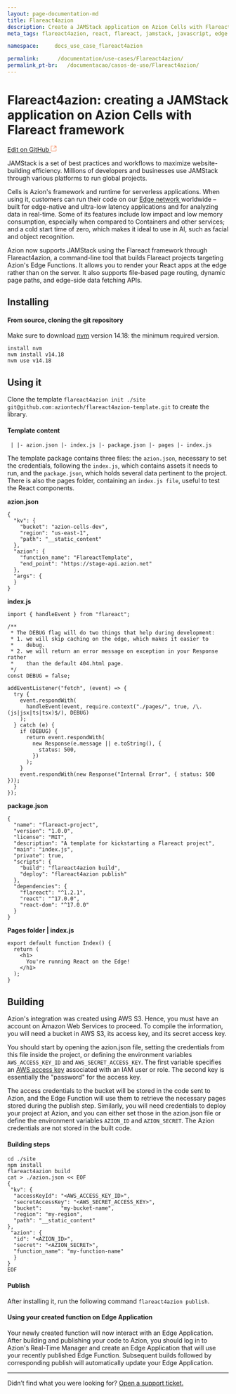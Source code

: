 ```yaml
---
layout: page-documentation-md
title: Flareact4azion
description: Create a JAMStack application on Azion Cells with Flareact framework  
meta_tags: flareact4azion, react, flareact, jamstack, javascript, edge computing

namespace:     docs_use_case_flareact4azion

permalink:      /documentation/use-cases/Flareact4azion/
permalink_pt-br:   /documentacao/casos-de-uso/Flareact4azion/
---
```

# **Flareact4azion: creating a JAMStack application on Azion Cells with Flareact framework**  

[Edit on GitHub <svg width="14" height="14" xmlns="http://www.w3.org/2000/svg"><g fill="none" stroke="#F3652B"><path d="M4.81.71H.672v11.43H12.1V8.001" stroke-width=".8"/><path d="M6.87.786h5.155V5.94M6.31 6.5L12.026.786"/></g></svg>](https://github.com/aziontech/docs_en/edit/master/use-cases/flareact4azion/2021-01-14-index.md)

JAMStack is a set of best practices and workflows to maximize website-building efficiency. Millions of developers and businesses use JAMStack through various platforms to run global projects.

Cells is Azion's framework and runtime for serverless applications. When using it, customers can run their code on our [Edge network ](https://www.azion.com/en/products/edge-network/)worldwide – built for edge-native and ultra-low latency applications and for analyzing data in real-time. Some of its features include low impact and low memory consumption, especially when compared to Containers and other services; and a cold start time of zero, which makes it ideal to use in AI, such as facial and object recognition.

Azion now supports JAMStack using the Flareact framework through Flareact4azion, a command-line tool that builds Flareact projects targeting Azion's Edge Functions. It allows you to render your React apps at the edge rather than on the server. It also supports file-based page routing, dynamic page paths, and edge-side data fetching APIs.

## **Installing**

#### **From source, cloning the git repository**

Make sure to download [nvm](https://github.com/nvm-sh/nvm) version 14.18: the minimum required version.

```
install nvm
nvm install v14.18 
nvm use v14.18
```

## Using it

Clone the template ``flareact4azion init ./site git@github.com:aziontech/flareact4azion-template.git`` to create the library.

#### Template content

`` |
 |- azion.json
 |- index.js
 |- package.json
 |- pages
      |- index.js``

The template package contains three files: the ``azion.json``, necessary to set the credentials, following the ``index.js``, which contains assets it needs to run, and the ``package.json``, which holds several data pertinent to the project. There is also the pages folder, containing an ``index.js file``, useful to test the React components.



**azion.json**

```
{
  "kv": {
    "bucket": "azion-cells-dev",
    "region": "us-east-1",
    "path": "__static_content"
  },
  "azion": {
    "function_name": "FlareactTemplate",
    "end_point": "https://stage-api.azion.net"
  },
  "args": {
  }
}
```



**index.js**

```
import { handleEvent } from "flareact";

/**
 * The DEBUG flag will do two things that help during development:
 * 1. we will skip caching on the edge, which makes it easier to
 *    debug.
 * 2. we will return an error message on exception in your Response rather
 *    than the default 404.html page.
 */
const DEBUG = false;

addEventListener("fetch", (event) => {
  try {
    event.respondWith(
      handleEvent(event, require.context("./pages/", true, /\.(js|jsx|ts|tsx)$/), DEBUG)
    );
  } catch (e) {
    if (DEBUG) {
      return event.respondWith(
        new Response(e.message || e.toString(), {
          status: 500,
        })
      );
    }
    event.respondWith(new Response("Internal Error", { status: 500 }));
  }
});
```



**package.json**

```
{
  "name": "flareact-project",
  "version": "1.0.0",
  "license": "MIT",
  "description": "A template for kickstarting a Flareact project",
  "main": "index.js",
  "private": true,
  "scripts": {
    "build": "flareact4azion build",
    "deploy": "flareact4azion publish"
  },
  "dependencies": {
    "flareact": "^1.2.1",
    "react": "^17.0.0",
    "react-dom": "^17.0.0"
  }
}
```



**Pages folder | index.js**

```
export default function Index() {
  return (
    <h1>
      You're running React on the Edge!
    </h1>
  );
}
```



## Building 

Azion's integration was created using AWS S3. Hence, you must have an account on Amazon Web Services to proceed. To compile the information, you will need a bucket in AWS S3, its access key, and its secret access key. 

You should start by opening the azion.json file, setting the credentials from this file inside the project, or defining the environment variables ``AWS_ACCESS_KEY_ID`` and ``AWS_SECRET_ACCESS_KEY``. The first variable specifies an [AWS access key](https://docs.aws.amazon.com/cli/latest/userguide/cli-configure-envvars.html) associated with an IAM user or role. The second key is essentially the "password" for the access key.

The access credentials to the bucket will be stored in the code sent to Azion, and the Edge Function will use them to retrieve the necessary pages stored during the publish step. Similarly, you will need credentials to deploy your project at Azion, and you can either set those in the azion.json file or define the environment variables ``AZION_ID`` and ``AZION_SECRET``. The Azion credentials are not stored in the built code.

#### **Building steps**

```
cd ./site
npm install
flareact4azion build
cat > ./azion.json << EOF 
{
 "kv": {
  "accessKeyId": "<AWS_ACCESS_KEY_ID>", 
  "secretAccessKey": "<AWS_SECRET_ACCESS_KEY>", 
  "bucket":      "my-bucket-name",
  "region": "my-region",
  "path": "__static_content"
},
 "azion": {
  "id": "<AZION_ID>",
  "secret": "<AZION_SECRET>", 
  "function_name": "my-function-name"
  } 
}
EOF
```

#### **Publish**

After installing it, run the following command ``flareact4azion publish``. 	

#### **Using your created function on Edge Application**			

Your newly created function will now interact with an Edge Application. After building and publishing your code to Azion, you should log in to Azion's Real-Time Manager and create an Edge Application that will use your recently published Edge Function. Subsequent builds followed by corresponding publish will automatically update your Edge Application. 			

---

Didn’t find what you were looking for? [Open a support ticket.](https://tickets.azion.com/)

